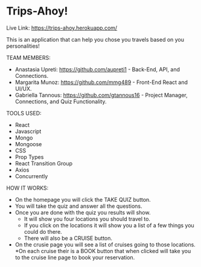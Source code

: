 # Trips-Ahoy!

Live Link: https://trips-ahoy.herokuapp.com/

This is an application that can help you chose you travels based on you personalities! 

TEAM MEMBERS:
* Anastasia Upreti: https://github.com/aupreti1 -
   Back-End, API, and Connections.
* Margarita Munoz: https://github.com/mmg489 -
   Front-End React and UI/UX.
* Gabriella Tannous: https://github.com/gtannous16 -
   Project Manager, Connections, and Quiz Functionality.


TOOLS USED:
* React
* Javascript
* Mongo
* Mongoose
* CSS
* Prop Types
* React Transition Group
* Axios
* Concurrently 

HOW IT WORKS:
* On the homepage you will click the TAKE QUIZ button.
* You will take the quiz and answer all the questions.
* Once you are done with the quiz you results will show.
    * It will show you four locations you should travel to.
    * If you click on the locations it will show you a list of a few things you could do there.
    * There will also be a CRUISE button.
* On the crusie page you will see a list of cruises going to those locations.
    *On each cruise their is a BOOK button that when clicked will take you to the cruise line page to book your reservation.
